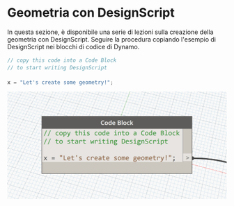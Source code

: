 # Geometria con DesignScript

In questa sezione, è disponibile una serie di lezioni sulla creazione della geometria con DesignScript. Seguire la procedura copiando l'esempio di DesignScript nei blocchi di codice di Dynamo.

```js
// copy this code into a Code Block
// to start writing DesignScript

x = "Let's create some geometry!";
```
![](images/12/CodeBlock.png)

